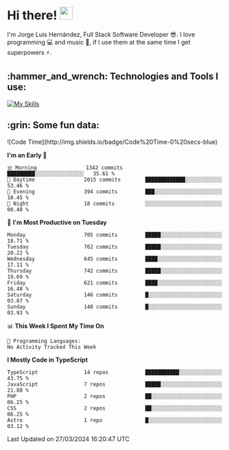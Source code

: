 <h1 align="left">
 <abc>
  <br>Hi there! <img src="https://user-images.githubusercontent.com/42378118/110234147-e3259600-7f4e-11eb-95be-0c4047144dea.gif" width="30"><br>
 </abc>
</h1>

I'm Jorge Luis Hernández, Full Stack Software Developer :sunglasses:. I love programming :computer: and music :musical_score:, if I use them at the same time I get superpowers :zap:. 


<h2 align="left">:hammer_and_wrench: Technologies and Tools I use:</h2>

[![My Skills](https://skillicons.dev/icons?i=js,ts,html,css,py,vue,react,next,nest,postgres,mysql)](https://skillicons.dev)

<h2 align="left">:grin: Some fun data:</h2>
<!--START_SECTION:waka-->
![Code Time](http://img.shields.io/badge/Code%20Time-0%20secs-blue)

**I'm an Early 🐤** 

```text
🌞 Morning                1342 commits        █████████░░░░░░░░░░░░░░░░   35.61 % 
🌆 Daytime                2015 commits        █████████████░░░░░░░░░░░░   53.46 % 
🌃 Evening                394 commits         ███░░░░░░░░░░░░░░░░░░░░░░   10.45 % 
🌙 Night                  18 commits          ░░░░░░░░░░░░░░░░░░░░░░░░░   00.48 % 
```
📅 **I'm Most Productive on Tuesday** 

```text
Monday                   705 commits         █████░░░░░░░░░░░░░░░░░░░░   18.71 % 
Tuesday                  762 commits         █████░░░░░░░░░░░░░░░░░░░░   20.22 % 
Wednesday                645 commits         ████░░░░░░░░░░░░░░░░░░░░░   17.11 % 
Thursday                 742 commits         █████░░░░░░░░░░░░░░░░░░░░   19.69 % 
Friday                   621 commits         ████░░░░░░░░░░░░░░░░░░░░░   16.48 % 
Saturday                 146 commits         █░░░░░░░░░░░░░░░░░░░░░░░░   03.87 % 
Sunday                   148 commits         █░░░░░░░░░░░░░░░░░░░░░░░░   03.93 % 
```


📊 **This Week I Spent My Time On** 

```text
💬 Programming Languages: 
No Activity Tracked This Week
```

**I Mostly Code in TypeScript** 

```text
TypeScript               14 repos            ███████████░░░░░░░░░░░░░░   43.75 % 
JavaScript               7 repos             █████░░░░░░░░░░░░░░░░░░░░   21.88 % 
PHP                      2 repos             ██░░░░░░░░░░░░░░░░░░░░░░░   06.25 % 
CSS                      2 repos             ██░░░░░░░░░░░░░░░░░░░░░░░   06.25 % 
Astro                    1 repo              █░░░░░░░░░░░░░░░░░░░░░░░░   03.12 % 
```




 Last Updated on 27/03/2024 16:20:47 UTC
<!--END_SECTION:waka-->

